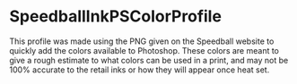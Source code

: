 # SpeedballInkPSColorProfile
This profile was made using the PNG given on the Speedball website to quickly add the colors available to Photoshop. These colors are meant to give a rough estimate to what colors can be used in a print, and may not be 100% accurate to the retail inks or how they will appear once heat set.

